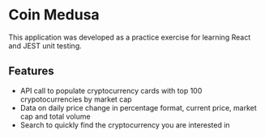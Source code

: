 # Coin Medusa

This application was developed as a practice exercise for learning React and JEST unit testing.

## Features

- API call to populate cryptocurrency cards with top 100 crypotocurrencies by market cap
- Data on daily price change in percentage format, current price, market cap and total volume
- Search to quickly find the cryptocurrency you are interested in